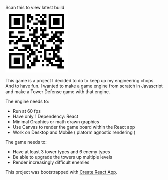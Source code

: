Scan this to view latest build
<br><img src="qr.png" alt=""/>

This game is a project I decided to do to keep up my engineering chops.  And to have fun.  I wanted to make a game engine from scratch in Javascript and make a Tower Defense game with that engine.  

The engine needs to:
- Run at 60 fps
- Have only 1 Dependency: React
- Minimal Graphics or math drawn graphics
- Use Canvas to render the game board within the React app
- Work on Desktop and Mobile ( platorm agnostic rendering )

The game needs to:
- Have at least 3 tower types and 6 enemy types
- Be able to upgrade the towers up multiple levels
- Render increasingly difficult enemies


This project was bootstrapped with [Create React App](https://github.com/facebook/create-react-app).
